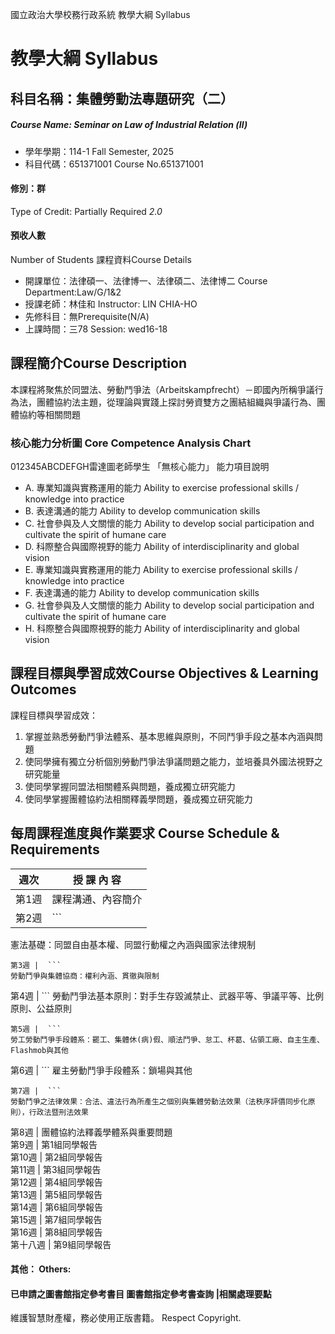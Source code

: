 國立政治大學校務行政系統 教學大綱 Syllabus
# 教學大綱 Syllabus
##  科目名稱：集體勞動法專題研究（二） 
#####  Course Name: Seminar on Law of Industrial Relation (Ⅱ)
  * 學年學期：114-1 Fall Semester, 2025 
  * 科目代碼：651371001 Course No.651371001
#### 修別：群
Type of Credit: Partially Required 
_2.0_
#### 預收人數
Number of Students
課程資料Course Details
  * 開課單位：法律碩一、法律博一、法律碩二、法律博二 Course Department:Law/G/1&2 
  * 授課老師：林佳和 Instructor: LIN CHIA-HO 
  * 先修科目：無Prerequisite(N/A)
  * 上課時間：三78 Session: wed16-18
##  課程簡介Course Description
本課程將聚焦於同盟法、勞動鬥爭法（Arbeitskampfrecht）－即國內所稱爭議行為法，團體協約法主題，從理論與實踐上探討勞資雙方之團結組織與爭議行為、團體協約等相關問題
###  核心能力分析圖 Core Competence Analysis Chart
012345ABCDEFGH雷達圖老師學生
「無核心能力」 
能力項目說明
  * A. 專業知識與實務運用的能力 Ability to exercise professional skills / knowledge into practice
  * B. 表達溝通的能力 Ability to develop communication skills
  * C. 社會參與及人文關懷的能力 Ability to develop social participation and cultivate the spirit of humane care
  * D. 科際整合與國際視野的能力 Ability of interdisciplinarity and global vision
  * E. 專業知識與實務運用的能力 Ability to exercise professional skills / knowledge into practice
  * F. 表達溝通的能力 Ability to develop communication skills
  * G. 社會參與及人文關懷的能力 Ability to develop social participation and cultivate the spirit of humane care
  * H. 科際整合與國際視野的能力 Ability of interdisciplinarity and global vision
##  課程目標與學習成效Course Objectives & Learning Outcomes 
課程目標與學習成效：
1. 掌握並熟悉勞動鬥爭法體系、基本思維與原則，不同鬥爭手段之基本內涵與問題
2. 使同學擁有獨立分析個別勞動鬥爭法爭議問題之能力，並培養具外國法視野之研究能量
3. 使同學掌握同盟法相關體系與問題，養成獨立研究能力
4. 使同學掌握團體協約法相關釋義學問題，養成獨立研究能力
##  每周課程進度與作業要求 Course Schedule & Requirements
週次 |  授 課 內 容  
---|---  
第1週 |  課程溝通、內容簡介  
第2週 |  ```
憲法基礎：同盟自由基本權、同盟行動權之內涵與國家法律規制
```
第3週 |  ```
勞動鬥爭與集體協商：權利內涵、貫徹與限制
```
第4週 |  ```
勞動鬥爭法基本原則：對手生存毀滅禁止、武器平等、爭議平等、比例原則、公益原則
```
第5週 |  ```
勞工勞動鬥爭手段體系：罷工、集體休(病)假、順法鬥爭、怠工、杯葛、佔領工廠、自主生產、Flashmob與其他
```
第6週 |  ```
雇主勞動鬥爭手段體系：鎖場與其他
```
第7週 |  ```
勞動鬥爭之法律效果：合法、違法行為所產生之個別與集體勞動法效果（法秩序評價同步化原則），行政法暨刑法效果
```
第8週 |  團體協約法釋義學體系與重要問題  
第9週 |  第1組同學報告  
第10週 |  第2組同學報告  
第11週 |  第3組同學報告  
第12週 |  第4組同學報告  
第13週 |  第5組同學報告  
第14週 |  第6組同學報告  
第15週 |  第7組同學報告  
第16週 |  第8組同學報告  
第十八週 |  第9組同學報告  
####  其他： Others:
####  已申請之圖書館指定參考書目  圖書館指定參考書查詢 |相關處理要點
維護智慧財產權，務必使用正版書籍。 Respect Copyright.